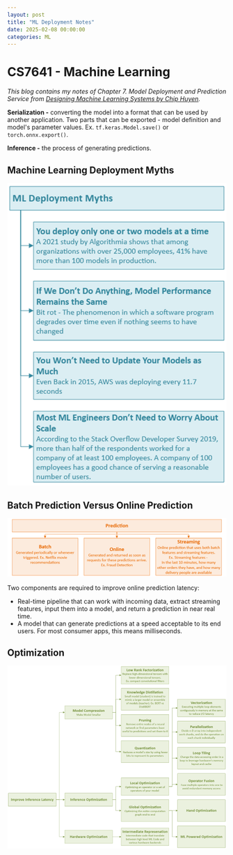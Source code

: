 ```yaml
---
layout: post
title: "ML Deployment Notes"
date: 2025-02-08 00:00:00
categories: ML
---
```


# CS7641 - Machine Learning

*This blog contains my notes of Chapter 7. Model Deployment and Prediction Service from [Designing Machine Learning Systems by Chip Huyen](https://learning.oreilly.com/library/view/designing-machine-learning/9781098107956/).*

**Serialization -** converting the model into a format that can be used by another application. Two parts that can be exported - model definition and model's parameter values. Ex. `tf.keras.Model.save()` or `torch.onnx.export()`.

**Inference -** the process of generating predictions.

## Machine Learning Deployment Myths

![ML Deployment Myths](/_posts/MLDeploymentMyths.png)

## Batch Prediction Versus Online Prediction

![Prediction](/images/Prediction.png)

Two components are required to improve online prediction latency:

- Real-time pipeline that can work with incoming data, extract streaming features, input them into a model, and return a prediction in near real time. 
- A model that can generate predictions at a speed acceptable to its end users. For most consumer apps, this means milliseconds.

## Optimization

![Optimization](/images/Optimization.png)
